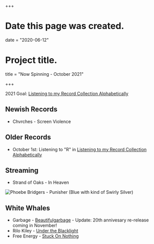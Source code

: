+++
# Date this page was created.
date = "2020-06-12"

# Project title.
title = "Now Spinning - October 2021"

+++

2021 Goal:  [Listening to my Record Collection Alphabetically](https://paulcutler.org/posts/2021/02/listening-to-my-record-collection-alphabetically/)

## Newish Records
* Chvrches - Screen Violence

## Older Records
* October 1st: Listening to "R" in [Listening to my Record Collection Alphabetically](https://paulcutler.org/posts/2021/02/listening-to-my-record-collection-alphabetically/)

## Streaming
* Strand of Oaks - In Heaven



![Phoebe Bridgers - Punisher (Blue with kind of Swirly Silver)](/img/punisher.jpg)

## White Whales
* Garbage - [Beautifulgarbage](https://www.discogs.com/Garbage-Beautifulgarbage/release/6193359) - Update: 20th annivesary re-release coming in November!
* Rilo Kiley - [Under the Blacklight](https://www.discogs.com/Rilo-Kiley-Under-The-Blacklight/release/3077280)
* Free Energy - [Stuck On Nothing](https://www.discogs.com/Free-Energy-Stuck-On-Nothing/release/2260616)



